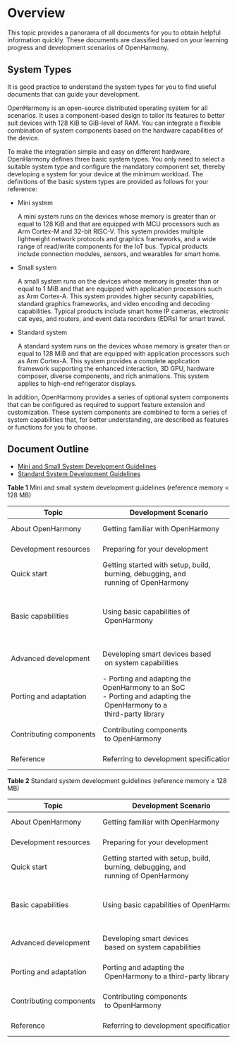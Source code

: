 # Overview<a name="EN-US_TOPIC_0000001152533331"></a>

This topic provides a panorama of all documents for you to obtain helpful information quickly. These documents are classified based on your learning progress and development scenarios of OpenHarmony.

## System Types<a name="section767218232110"></a>

It is good practice to understand the system types for you to find useful documents that can guide your development.

OpenHarmony is an open-source distributed operating system for all scenarios. It uses a component-based design to tailor its features to better suit devices with 128 KiB to GiB-level of RAM. You can integrate a flexible combination of system components based on the hardware capabilities of the device.

To make the integration simple and easy on different hardware, OpenHarmony defines three basic system types. You only need to select a suitable system type and configure the mandatory component set, thereby developing a system for your device at the minimum workload. The definitions of the basic system types are provided as follows for your reference:

-   Mini system

    A mini system runs on the devices whose memory is greater than or equal to 128 KiB and that are equipped with MCU processors such as Arm Cortex-M and 32-bit RISC-V. This system provides multiple lightweight network protocols and graphics frameworks, and a wide range of read/write components for the IoT bus. Typical products include connection modules, sensors, and wearables for smart home.

-   Small system

    A small system runs on the devices whose memory is greater than or equal to 1 MiB and that are equipped with application processors such as Arm Cortex-A. This system provides higher security capabilities, standard graphics frameworks, and video encoding and decoding capabilities. Typical products include smart home IP cameras, electronic cat eyes, and routers, and event data recorders \(EDRs\) for smart travel.

-   Standard system

    A standard system runs on the devices whose memory is greater than or equal to 128 MiB and that are equipped with application processors such as Arm Cortex-A. This system provides a complete application framework supporting the enhanced interaction, 3D GPU, hardware composer, diverse components, and rich animations. This system applies to high-end refrigerator displays.


In addition, OpenHarmony provides a series of optional system components that can be configured as required to support feature extension and customization. These system components are combined to form a series of system capabilities that, for better understanding, are described as features or functions for you to choose.

## Document Outline<a name="section19810171681218"></a>

-   [Mini and Small System Development Guidelines](#table3762949121211)
-   [Standard System Development Guidelines](#table17667535516)

**Table  1**  Mini and small system development guidelines \(reference memory < 128 MB\)

| Topic | Development&nbsp;Scenario | Documents |
| -------- | -------- | -------- |
| About&nbsp;OpenHarmony | Getting&nbsp;familiar&nbsp;with&nbsp;OpenHarmony | -&nbsp;[About&nbsp;OpenHarmony](https://gitee.com/openharmony)<br/>-&nbsp;[Glossary](../glossary.md) |
| Development&nbsp;resources | Preparing&nbsp;for&nbsp;your&nbsp;development | -&nbsp;[Obtaining&nbsp;Source&nbsp;Code](get-code/sourcecode-acquire.md)<br/>-&nbsp;[Tool&nbsp;Acquisition](get-code/gettools-acquire.md) |
| Quick&nbsp;start | Getting&nbsp;started&nbsp;with&nbsp;setup,&nbsp;build,<br/>&nbsp;burning,&nbsp;debugging,&nbsp;and<br/>&nbsp;running&nbsp;of&nbsp;OpenHarmony | [Mini&nbsp;and&nbsp;Small&nbsp;Systems](quick-start/quickstart-lite-overview.md)) |
| Basic&nbsp;capabilities | Using&nbsp;basic&nbsp;capabilities&nbsp;of<br/>&nbsp;OpenHarmony | -&nbsp;[Kernel&nbsp;for&nbsp;Mini&nbsp;Systems](kernel/kernel-mini-overview.md)<br/>-&nbsp;[Kernel&nbsp;for&nbsp;Small&nbsp;Systems](kernel/kernel-small-overview.md)<br/>-&nbsp;[Drivers](driver/driver-hdf-overview.md)<br/>-&nbsp;[Subsystems](subsystems/subsys-build-mini-lite.md)<br/>-&nbsp;[Security&nbsp;Guidelines](security/security-guidelines-overall.md)<br/>-&nbsp;[Privacy&nbsp;Protection](security/security-privacy-protection.md) |
| Advanced&nbsp;development | Developing&nbsp;smart&nbsp;devices&nbsp;based<br/>&nbsp;on&nbsp;system&nbsp;capabilities | -&nbsp;[WLAN-connected&nbsp;Products](guide/device-wlan-led-control.md)<br/>-&nbsp;[Cameras&nbsp;Without&nbsp;a&nbsp;Screen](guide/device-iotcamera-control-overview.md)<br/>-&nbsp;[Cameras&nbsp;with&nbsp;a&nbsp;Screen](guide/device-camera-control-overview.md) |
| Porting&nbsp;and&nbsp;adaptation | -&nbsp;Porting&nbsp;and&nbsp;adapting&nbsp;the&nbsp;<br/>OpenHarmony&nbsp;to&nbsp;an&nbsp;SoC<br/>-&nbsp;Porting&nbsp;and&nbsp;adapting&nbsp;the<br/>&nbsp;OpenHarmony&nbsp;to&nbsp;a<br/>&nbsp;third-party&nbsp;library | -&nbsp;[Mini&nbsp;System&nbsp;SoC&nbsp;Porting&nbsp;Guide](porting/oem_transplant_chip_prepare_knows.md)<br/>-&nbsp;[Small&nbsp;System&nbsp;SoC&nbsp;Porting&nbsp;Guide](porting/porting-smallchip-prepare-needs.md)<br/>-&nbsp;[Third-Party&nbsp;Library&nbsp;Porting&nbsp;Guide&nbsp;for&nbsp;Mini&nbsp;and&nbsp;Small&nbsp;Systems](porting/porting-thirdparty-overview.md) |
| Contributing&nbsp;components | Contributing&nbsp;components<br/>&nbsp;to&nbsp;OpenHarmony | -&nbsp;[HPM Part Overview](bundles/hpm-part-about.md)<br/>-&nbsp;[HPM Part Development](bundles/hpm-part-development.md)<br/>-&nbsp;[HPM Part Reference](bundles/hpm-part-reference.md) |
| Reference | Referring&nbsp;to&nbsp;development&nbsp;specifications | -&nbsp;[API&nbsp;References](https://gitee.com/link?target=https%3A%2F%2Fdevice.harmonyos.com%2Fen%2Fdocs%2Fapiref%2Fjs-framework-file-0000000000616658)<br/>-&nbsp;[FAQs](faqs/faqs-overview.md) |


**Table  2**  Standard system development guidelines \(reference memory ≥ 128 MB\)

| Topic | Development&nbsp;Scenario | Documents |
| -------- | -------- | -------- |
| About&nbsp;OpenHarmony | Getting&nbsp;familiar&nbsp;with&nbsp;OpenHarmony | -&nbsp;[About&nbsp;OpenHarmony](https://gitee.com/openharmony/docs/blob/master/en/OpenHarmony-Overview.md)<br/>-&nbsp;[Glossary](../glossary.md) |
| Development&nbsp;resources | Preparing&nbsp;for&nbsp;your&nbsp;development | -&nbsp;[Obtaining&nbsp;Source&nbsp;Code](get-code/sourcecode-acquire.md)<br/>-&nbsp;[Tool&nbsp;Acquisition](get-code/gettools-acquire.md) |
| Quick&nbsp;start | Getting&nbsp;started&nbsp;with&nbsp;setup,&nbsp;build,<br/>&nbsp;burning,&nbsp;debugging,&nbsp;and<br/>&nbsp;running&nbsp;of&nbsp;OpenHarmony | [Standard&nbsp;System](quick-start/quickstart-standard-overview.md) |
| Basic&nbsp;capabilities | Using&nbsp;basic&nbsp;capabilities&nbsp;of&nbsp;OpenHarmony | -&nbsp;[Kernel&nbsp;for&nbsp;Standard&nbsp;Systems](kernel/kernel-standard-overview.md)<br/>-&nbsp;[Drivers](driver/driver-hdf-overview.md)<br/>-&nbsp;[Subsystems](subsystems/subsys-build-standard-large.md)<br/>-&nbsp;[Security&nbsp;Guidelines](security/security-guidelines-overall.md)<br/>-&nbsp;[Privacy&nbsp;Protection](security/security-privacy-protection.md) |
| Advanced&nbsp;development | Developing&nbsp;smart&nbsp;devices<br/>&nbsp;based&nbsp;on&nbsp;system&nbsp;capabilities | -&nbsp;[Development&nbsp;Guidelines&nbsp;on&nbsp;Clock&nbsp;Apps](guide/device-clock-guide.md)<br/>-&nbsp;[Development&nbsp;Example&nbsp;for&nbsp;Platform&nbsp;Drivers](guide/device-driver-demo.md)<br/>-&nbsp;[Development&nbsp;Example&nbsp;for&nbsp;Peripheral&nbsp;Drivers](guide/device-outerdriver-demo.md) |
| Porting&nbsp;and&nbsp;adaptation | Porting&nbsp;and&nbsp;adapting&nbsp;the<br/>&nbsp;OpenHarmony&nbsp;to&nbsp;a&nbsp;third-party&nbsp;library | -&nbsp;[Standard&nbsp;System&nbsp;Porting&nbsp;Guide](porting/standard-system-porting-guide.md)<br/>-&nbsp;[A&nbsp;Method&nbsp;for&nbsp;Rapidly&nbsp;Porting&nbsp;the&nbsp;OpenHarmony&nbsp;Linux&nbsp;Kernel](porting/porting-linux-kernel.md) |
| Contributing&nbsp;components | Contributing&nbsp;components<br/>&nbsp;to&nbsp;OpenHarmony | -&nbsp;[HPM Part Overview](bundles/hpm-part-about.md)<br/>-&nbsp;[HPM Part Development](bundles/hpm-part-development.md)<br/>-&nbsp;[HPM Part Reference](bundles/hpm-part-reference.md) |
| Reference | Referring&nbsp;to&nbsp;development&nbsp;specifications | -&nbsp;[API&nbsp;References](https://gitee.com/link?target=https%3A%2F%2Fdevice.harmonyos.com%2Fen%2Fdocs%2Fapiref%2Fjs-framework-file-0000000000616658)<br/>-&nbsp;[FAQs](faqs/faqs-overview.md) 

